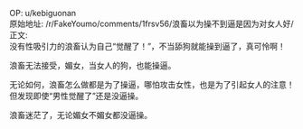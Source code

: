 
OP: u/kebiguonan  
原始地址: /r/FakeYoumo/comments/1frsv56/浪畜以为操不到逼是因为对女人好/  
正文:  
没有性吸引力的浪畜认为自己“觉醒了！”，不当舔狗就能操到逼了，真可怜啊！

浪畜无法接受，媚女，当女人的狗，也能操逼。

无论如何，浪畜怎么做都是为了操逼，哪怕攻击女性，也是为了引起女人的注意！但发现即使“男性觉醒了”还是没逼操。

浪畜迷茫了，无论媚女不媚女都没逼操。

